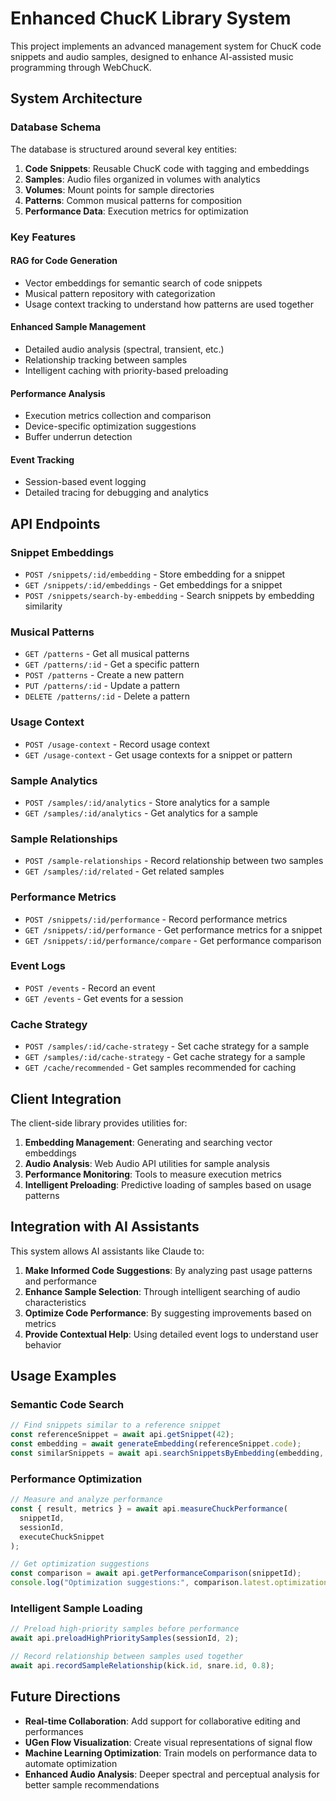 # Enhanced ChucK Library System

This project implements an advanced management system for ChucK code snippets and audio samples, designed to enhance AI-assisted music programming through WebChucK.

## System Architecture

### Database Schema

The database is structured around several key entities:

1. **Code Snippets**: Reusable ChucK code with tagging and embeddings
2. **Samples**: Audio files organized in volumes with analytics
3. **Volumes**: Mount points for sample directories
4. **Patterns**: Common musical patterns for composition
5. **Performance Data**: Execution metrics for optimization

### Key Features

#### RAG for Code Generation
- Vector embeddings for semantic search of code snippets
- Musical pattern repository with categorization
- Usage context tracking to understand how patterns are used together

#### Enhanced Sample Management
- Detailed audio analysis (spectral, transient, etc.)
- Relationship tracking between samples
- Intelligent caching with priority-based preloading

#### Performance Analysis
- Execution metrics collection and comparison
- Device-specific optimization suggestions
- Buffer underrun detection

#### Event Tracking
- Session-based event logging
- Detailed tracing for debugging and analytics

## API Endpoints

### Snippet Embeddings
- `POST /snippets/:id/embedding` - Store embedding for a snippet
- `GET /snippets/:id/embeddings` - Get embeddings for a snippet
- `POST /snippets/search-by-embedding` - Search snippets by embedding similarity

### Musical Patterns
- `GET /patterns` - Get all musical patterns
- `GET /patterns/:id` - Get a specific pattern
- `POST /patterns` - Create a new pattern
- `PUT /patterns/:id` - Update a pattern
- `DELETE /patterns/:id` - Delete a pattern

### Usage Context
- `POST /usage-context` - Record usage context
- `GET /usage-context` - Get usage contexts for a snippet or pattern

### Sample Analytics
- `POST /samples/:id/analytics` - Store analytics for a sample
- `GET /samples/:id/analytics` - Get analytics for a sample

### Sample Relationships
- `POST /sample-relationships` - Record relationship between two samples
- `GET /samples/:id/related` - Get related samples

### Performance Metrics
- `POST /snippets/:id/performance` - Record performance metrics
- `GET /snippets/:id/performance` - Get performance metrics for a snippet
- `GET /snippets/:id/performance/compare` - Get performance comparison

### Event Logs
- `POST /events` - Record an event
- `GET /events` - Get events for a session

### Cache Strategy
- `POST /samples/:id/cache-strategy` - Set cache strategy for a sample
- `GET /samples/:id/cache-strategy` - Get cache strategy for a sample
- `GET /cache/recommended` - Get samples recommended for caching

## Client Integration

The client-side library provides utilities for:

1. **Embedding Management**: Generating and searching vector embeddings
2. **Audio Analysis**: Web Audio API utilities for sample analysis
3. **Performance Monitoring**: Tools to measure execution metrics
4. **Intelligent Preloading**: Predictive loading of samples based on usage patterns

## Integration with AI Assistants

This system allows AI assistants like Claude to:

1. **Make Informed Code Suggestions**: By analyzing past usage patterns and performance
2. **Enhance Sample Selection**: Through intelligent searching of audio characteristics
3. **Optimize Code Performance**: By suggesting improvements based on metrics
4. **Provide Contextual Help**: Using detailed event logs to understand user behavior

## Usage Examples

### Semantic Code Search

```javascript
// Find snippets similar to a reference snippet
const referenceSnippet = await api.getSnippet(42);
const embedding = await generateEmbedding(referenceSnippet.code);
const similarSnippets = await api.searchSnippetsByEmbedding(embedding, 'code_semantic');
```

### Performance Optimization

```javascript
// Measure and analyze performance
const { result, metrics } = await api.measureChuckPerformance(
  snippetId,
  sessionId,
  executeChuckSnippet
);

// Get optimization suggestions
const comparison = await api.getPerformanceComparison(snippetId);
console.log("Optimization suggestions:", comparison.latest.optimization_suggestions);
```

### Intelligent Sample Loading

```javascript
// Preload high-priority samples before performance
await api.preloadHighPrioritySamples(sessionId, 2);

// Record relationship between samples used together
await api.recordSampleRelationship(kick.id, snare.id, 0.8);
```

## Future Directions

- **Real-time Collaboration**: Add support for collaborative editing and performances
- **UGen Flow Visualization**: Create visual representations of signal flow
- **Machine Learning Optimization**: Train models on performance data to automate optimization
- **Enhanced Audio Analysis**: Deeper spectral and perceptual analysis for better sample recommendations